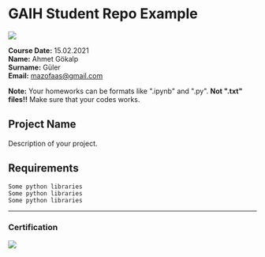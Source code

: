 # GAIH Student Repo Example
![](img/logo.png)

**Course Date:** 15.02.2021  
**Name:** Ahmet Gökalp  
**Surname:** Güler  
**Email:** mazofaas@gmail.com  

**Note:** Your homeworks can be formats like ".ipynb" and ".py". **Not ".txt" files!!** Make sure that your codes works.  

## Project Name
Description of your project.

## Requirements
```
Some python libraries
Some python libraries
Some python libraries
```
---

### Certification
![](img/certificate_ex.png)

